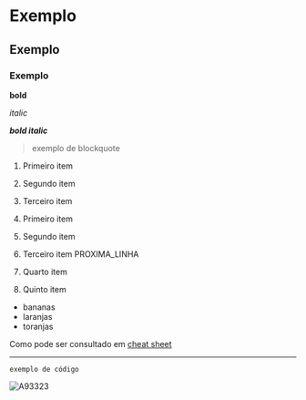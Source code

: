 # Exemplo

## Exemplo

### Exemplo

**bold**

*italic*

***bold italic***


> exemplo de blockquote


1. Primeiro item
2. Segundo item
3. Terceiro item


1. Primeiro item
2. Segundo item
3. Terceiro item
PROXIMA_LINHA
4. Quarto item

5. Quinto item

- bananas
- laranjas
- toranjas

Como pode ser consultado em [cheat sheet](https://www.markdownguide.org/cheat-sheet/)

---

`exemplo de código`


![A93323](https://github.com/150Benjamim/EngWeb2024/assets/62024299/2e7f905e-3d22-40df-8b41-73c74b292a78)
